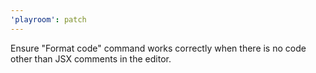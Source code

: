 ```yaml
---
'playroom': patch
---
```


Ensure "Format code" command works correctly when there is no code other than JSX comments in the editor.
